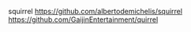 squirrel
https://github.com/albertodemichelis/squirrel
https://github.com/GaijinEntertainment/quirrel
